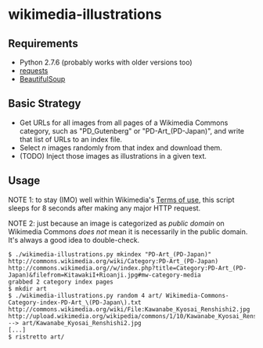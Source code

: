 wikimedia-illustrations
=======================

Requirements
------------

*   Python 2.7.6 (probably works with older versions too)
*   [requests](http://docs.python-requests.org/)
*   [BeautifulSoup](http://www.crummy.com/software/BeautifulSoup/)

Basic Strategy
--------------

*   Get URLs for all images from all pages of a Wikimedia Commons category,
    such as "PD_Gutenberg" or "PD-Art_(PD-Japan)", and write that list of
    URLs to an index file.
*   Select _n_ images randomly from that index and download them.
*   (TODO) Inject those images as illustrations in a given text.

Usage
-----

NOTE 1: to stay (IMO) well within Wikimedia's [Terms of use](http://meta.wikimedia.org/wiki/Terms_of_use),
this script sleeps for 8 seconds after making any major HTTP request.

NOTE 2: just because an image is categorized as _public domain_ on Wikimedia
Commons _does not_ mean it is necessarily in the public domain.  It's always a
good idea to double-check.

    $ ./wikimedia-illustrations.py mkindex "PD-Art_(PD-Japan)"
    http://commons.wikimedia.org/wiki/Category:PD-Art_(PD-Japan)
    http://commons.wikimedia.org//w/index.php?title=Category:PD-Art_(PD-Japan)&filefrom=KitawakiI+Rioanji.jpg#mw-category-media
    grabbed 2 category index pages
    $ mkdir art
    $ ./wikimedia-illustrations.py random 4 art/ Wikimedia-Commons-Category-index-PD-Art_\(PD-Japan\).txt
    http://commons.wikimedia.org/wiki/File:Kawanabe_Kyosai_Renshishi2.jpg
    http://upload.wikimedia.org/wikipedia/commons/1/10/Kawanabe_Kyosai_Renshishi2.jpg --> art/Kawanabe_Kyosai_Renshishi2.jpg
    [...]
    $ ristretto art/
